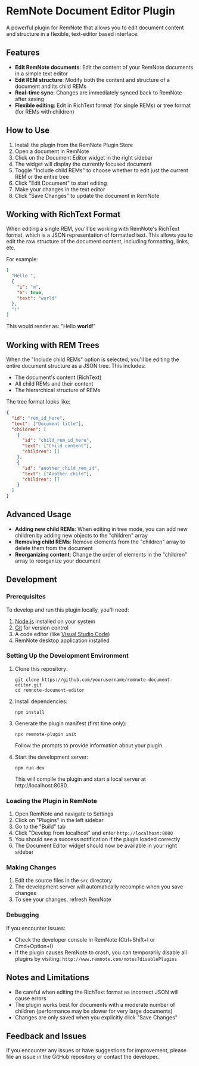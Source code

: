 # RemNote Document Editor Plugin

A powerful plugin for RemNote that allows you to edit document content and structure in a flexible, text-editor based interface.

## Features

- **Edit RemNote documents**: Edit the content of your RemNote documents in a simple text editor
- **Edit REM structure**: Modify both the content and structure of a document and its child REMs
- **Real-time sync**: Changes are immediately synced back to RemNote after saving
- **Flexible editing**: Edit in RichText format (for single REMs) or tree format (for REMs with children)

## How to Use

1. Install the plugin from the RemNote Plugin Store
2. Open a document in RemNote
3. Click on the Document Editor widget in the right sidebar
4. The widget will display the currently focused document
5. Toggle "Include child REMs" to choose whether to edit just the current REM or the entire tree
6. Click "Edit Document" to start editing
7. Make your changes in the text editor
8. Click "Save Changes" to update the document in RemNote

## Working with RichText Format

When editing a single REM, you'll be working with RemNote's RichText format, which is a JSON representation of formatted text. This allows you to edit the raw structure of the document content, including formatting, links, etc.

For example:
```json
[
  "Hello ",
  {
    "i": "m",
    "b": true,
    "text": "world"
  },
  "!"
]
```

This would render as: "Hello **world**!"

## Working with REM Trees

When the "Include child REMs" option is selected, you'll be editing the entire document structure as a JSON tree. This includes:

- The document's content (RichText)
- All child REMs and their content
- The hierarchical structure of REMs

The tree format looks like:

```json
{
  "id": "rem_id_here",
  "text": ["Document title"],
  "children": [
    {
      "id": "child_rem_id_here",
      "text": ["Child content"],
      "children": []
    },
    {
      "id": "another_child_rem_id",
      "text": ["Another child"],
      "children": []
    }
  ]
}
```

## Advanced Usage

- **Adding new child REMs**: When editing in tree mode, you can add new children by adding new objects to the "children" array
- **Removing child REMs**: Remove elements from the "children" array to delete them from the document
- **Reorganizing content**: Change the order of elements in the "children" array to reorganize your document

## Development

### Prerequisites

To develop and run this plugin locally, you'll need:

1. [Node.js](https://nodejs.org/) installed on your system
2. [Git](https://git-scm.com/) for version control
3. A code editor (like [Visual Studio Code](https://code.visualstudio.com/))
4. RemNote desktop application installed

### Setting Up the Development Environment

1. Clone this repository:
   ```
   git clone https://github.com/yourusername/remnote-document-editor.git
   cd remnote-document-editor
   ```

2. Install dependencies:
   ```
   npm install
   ```

3. Generate the plugin manifest (first time only):
   ```
   npx remnote-plugin init
   ```
   
   Follow the prompts to provide information about your plugin.

4. Start the development server:
   ```
   npm run dev
   ```
   
   This will compile the plugin and start a local server at http://localhost:8080.

### Loading the Plugin in RemNote

1. Open RemNote and navigate to Settings
2. Click on "Plugins" in the left sidebar
3. Go to the "Build" tab
4. Click "Develop from localhost" and enter `http://localhost:8080`
5. You should see a success notification if the plugin loaded correctly
6. The Document Editor widget should now be available in your right sidebar

### Making Changes

1. Edit the source files in the `src` directory
2. The development server will automatically recompile when you save changes
3. To see your changes, refresh RemNote

### Debugging

If you encounter issues:
- Check the developer console in RemNote (Ctrl+Shift+I or Cmd+Option+I)
- If the plugin causes RemNote to crash, you can temporarily disable all plugins by visiting: `http://www.remnote.com/notes?disablePlugins`

## Notes and Limitations

- Be careful when editing the RichText format as incorrect JSON will cause errors
- The plugin works best for documents with a moderate number of children (performance may be slower for very large documents)
- Changes are only saved when you explicitly click "Save Changes"

## Feedback and Issues

If you encounter any issues or have suggestions for improvement, please file an issue in the GitHub repository or contact the developer. 